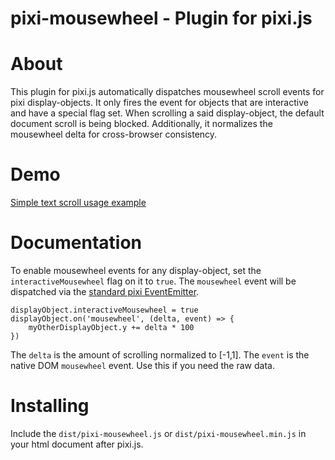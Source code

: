 # pixi-mousewheel - Plugin for pixi.js

# About

This plugin for pixi.js automatically dispatches mousewheel scroll events for pixi display-objects. It only fires the event for objects that are interactive and have a special flag set. When scrolling a said display-object, the default document scroll is being blocked. Additionally, it normalizes the mousewheel delta for cross-browser consistency.

# Demo
[Simple text scroll usage example](http://manuelotto.com/opensource/pixi-mousewheel/demos/demo.html)

# Documentation
To enable mousewheel events for any display-object, set the `interactiveMousewheel` flag on it to `true`.
The `mousewheel` event will be dispatched via the [standard pixi EventEmitter](http://pixijs.download/dev/docs/PIXI.utils.EventEmitter.html).

    displayObject.interactiveMousewheel = true
    displayObject.on('mousewheel', (delta, event) => {
        myOtherDisplayObject.y += delta * 100
    })

The `delta` is the amount of scrolling normalized to [-1,1].
The `event` is the native DOM `mousewheel` event. Use this if you need the raw data.

# Installing
Include the `dist/pixi-mousewheel.js` or `dist/pixi-mousewheel.min.js` in your html document after pixi.js.
